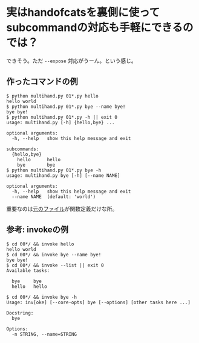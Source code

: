 # 実はhandofcatsを裏側に使ってsubcommandの対応も手軽にできるのでは？

できそう。ただ `--expose` 対応がうーん。という感じ。

## 作ったコマンドの例

```console
$ python multihand.py 01*.py hello
hello world
$ python multihand.py 01*.py bye --name bye!
bye bye!
$ python multihand.py 01*.py -h || exit 0
usage: multihand.py [-h] {hello,bye} ...

optional arguments:
  -h, --help   show this help message and exit

subcommands:
  {hello,bye}
    hello      hello
    bye        bye
$ python multihand.py 01*.py bye -h
usage: multihand.py bye [-h] [--name NAME]

optional arguments:
  -h, --help   show this help message and exit
  --name NAME  (default: 'world')
```

重要なのは[元のファイル](01defs.py)が関数定義だけな所。

## 参考: invokeの例

```console
$ cd 00*/ && invoke hello
hello world
$ cd 00*/ && invoke bye --name bye!
bye bye!
$ cd 00*/ && invoke --list || exit 0
Available tasks:

  bye     bye
  hello   hello

$ cd 00*/ && invoke bye -h
Usage: inv[oke] [--core-opts] bye [--options] [other tasks here ...]

Docstring:
  bye

Options:
  -n STRING, --name=STRING
```
